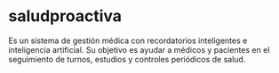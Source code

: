 # saludproactiva
Es un sistema de gestión médica con recordatorios inteligentes e inteligencia artificial.  Su objetivo es ayudar a médicos y pacientes en el seguimiento de turnos, estudios y controles periódicos de salud.
